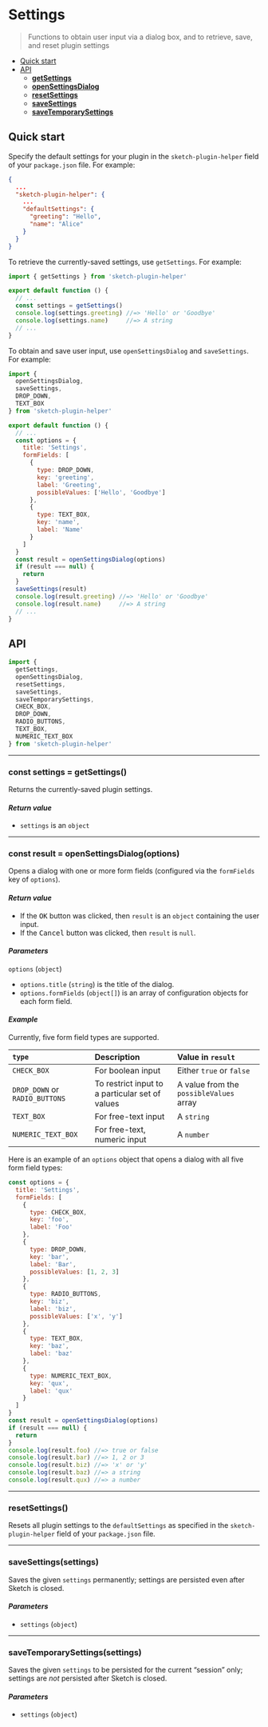 # Settings

> Functions to obtain user input via a dialog box, and to retrieve, save, and reset plugin settings

- [Quick start](#quick-start)
- [API](#api)
  - [**getSettings**](#const-settings--getsettings)
  - [**openSettingsDialog**](#const-result--opensettingsdialogoptions)
  - [**resetSettings**](#resetsettings)
  - [**saveSettings**](#savesettingssettings)
  - [**saveTemporarySettings**](#savetemporarysettingssettings)

## Quick start

Specify the default settings for your plugin in the `sketch-plugin-helper` field of your `package.json` file. For example:

```json
{
  ...
  "sketch-plugin-helper": {
    ...
    "defaultSettings": {
      "greeting": "Hello",
      "name": "Alice"
    }
  }
}
```

To retrieve the currently-saved settings, use `getSettings`. For example:

```js
import { getSettings } from 'sketch-plugin-helper'

export default function () {
  // ...
  const settings = getSettings()
  console.log(settings.greeting) //=> 'Hello' or 'Goodbye'
  console.log(settings.name)     //=> A string
  // ...
}
```

To obtain and save user input, use `openSettingsDialog` and `saveSettings`. For example:

```js
import {
  openSettingsDialog,
  saveSettings,
  DROP_DOWN,
  TEXT_BOX
} from 'sketch-plugin-helper'

export default function () {
  // ...
  const options = {
    title: 'Settings',
    formFields: [
      {
        type: DROP_DOWN,
        key: 'greeting',
        label: 'Greeting',
        possibleValues: ['Hello', 'Goodbye']
      },
      {
        type: TEXT_BOX,
        key: 'name',
        label: 'Name'
      }
    ]
  }
  const result = openSettingsDialog(options)
  if (result === null) {
    return
  }
  saveSettings(result)
  console.log(result.greeting) //=> 'Hello' or 'Goodbye'
  console.log(result.name)     //=> A string
  // ...
}
```

## API

```js
import {
  getSettings,
  openSettingsDialog,
  resetSettings,
  saveSettings,
  saveTemporarySettings,
  CHECK_BOX,
  DROP_DOWN,
  RADIO_BUTTONS,
  TEXT_BOX,
  NUMERIC_TEXT_BOX
} from 'sketch-plugin-helper'
```

---

### const settings = getSettings()

Returns the currently-saved plugin settings.

#### *Return value*

- `settings` is an `object`

---

### const result = openSettingsDialog(options)

Opens a dialog with one or more form fields (configured via the `formFields` key of `options`).

#### *Return value*

- If the <kbd>OK</kbd> button was clicked, then `result` is an `object` containing the user input.
- If the <kbd>Cancel</kbd> button was clicked, then `result` is `null`.

#### *Parameters*

`options` (`object`)

- `options.title` (`string`) is the title of the dialog.
- `options.formFields` (`object[]`) is an array of configuration objects for each form field.

#### *Example*

Currently, five form field types are supported.

`type` | Description | Value in `result`
:--|:--|:--
`CHECK_BOX` | For boolean input | Either `true` or `false`
`DROP_DOWN` or `RADIO_BUTTONS` | To restrict input to a particular set of values | A value from the `possibleValues` array
`TEXT_BOX` | For free-text input | A `string`
`NUMERIC_TEXT_BOX` | For free-text, numeric input | A `number`

Here is an example of an `options` object that opens a dialog with all five form field types:

```js
const options = {
  title: 'Settings',
  formFields: [
    {
      type: CHECK_BOX,
      key: 'foo',
      label: 'Foo'
    },
    {
      type: DROP_DOWN,
      key: 'bar',
      label: 'Bar',
      possibleValues: [1, 2, 3]
    },
    {
      type: RADIO_BUTTONS,
      key: 'biz',
      label: 'biz',
      possibleValues: ['x', 'y']
    },
    {
      type: TEXT_BOX,
      key: 'baz',
      label: 'baz'
    },
    {
      type: NUMERIC_TEXT_BOX,
      key: 'qux',
      label: 'qux'
    }
  ]
}
const result = openSettingsDialog(options)
if (result === null) {
  return
}
console.log(result.foo) //=> true or false
console.log(result.bar) //=> 1, 2 or 3
console.log(result.biz) //=> 'x' or 'y'
console.log(result.baz) //=> a string
console.log(result.qux) //=> a number
```

---

### resetSettings()

Resets all plugin settings to the `defaultSettings` as specified in the `sketch-plugin-helper` field of your `package.json` file.

---

### saveSettings(settings)

Saves the given `settings` permanently; settings are persisted even after Sketch is closed.

#### *Parameters*

- `settings` (`object`)

---

### saveTemporarySettings(settings)

Saves the given `settings` to be persisted for the current “session” only; settings are *not* persisted after Sketch is closed.

#### *Parameters*

- `settings` (`object`)

